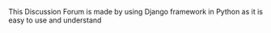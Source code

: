 This Discussion Forum is made by using Django framework in Python as it is easy to use and understand
